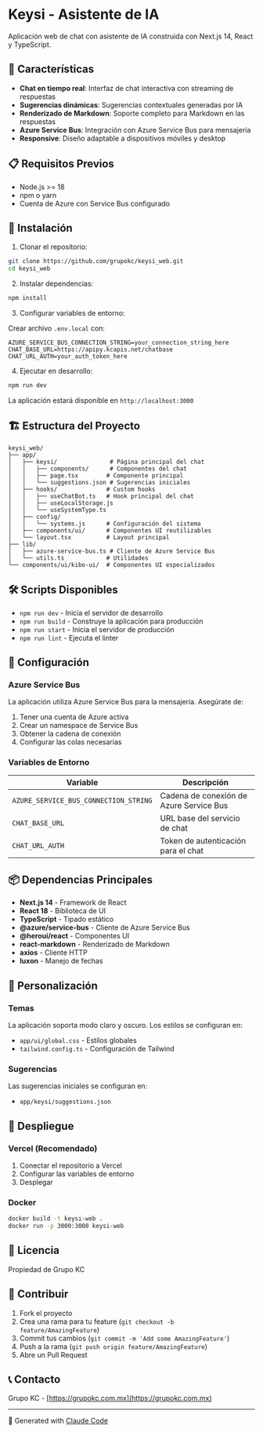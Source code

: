 # Keysi - Asistente de IA

Aplicación web de chat con asistente de IA construida con Next.js 14, React y TypeScript.

## 🚀 Características

- **Chat en tiempo real**: Interfaz de chat interactiva con streaming de respuestas
- **Sugerencias dinámicas**: Sugerencias contextuales generadas por IA
- **Renderizado de Markdown**: Soporte completo para Markdown en las respuestas
- **Azure Service Bus**: Integración con Azure Service Bus para mensajería
- **Responsive**: Diseño adaptable a dispositivos móviles y desktop

## 📋 Requisitos Previos

- Node.js >= 18
- npm o yarn
- Cuenta de Azure con Service Bus configurado

## 🔧 Instalación

1. Clonar el repositorio:
```bash
git clone https://github.com/grupokc/keysi_web.git
cd keysi_web
```

2. Instalar dependencias:
```bash
npm install
```

3. Configurar variables de entorno:

Crear archivo `.env.local` con:
```env
AZURE_SERVICE_BUS_CONNECTION_STRING=your_connection_string_here
CHAT_BASE_URL=https://apipy.kcapis.net/chatbase
CHAT_URL_AUTH=your_auth_token_here
```

4. Ejecutar en desarrollo:
```bash
npm run dev
```

La aplicación estará disponible en `http://localhost:3000`

## 🏗️ Estructura del Proyecto

```
keysi_web/
├── app/
│   ├── keysi/               # Página principal del chat
│   │   ├── components/      # Componentes del chat
│   │   ├── page.tsx        # Componente principal
│   │   └── suggestions.json # Sugerencias iniciales
│   ├── hooks/              # Custom hooks
│   │   ├── useChatBot.ts   # Hook principal del chat
│   │   ├── useLocalStorage.js
│   │   └── useSystemType.ts
│   ├── config/
│   │   └── systems.js      # Configuración del sistema
│   ├── components/ui/      # Componentes UI reutilizables
│   └── layout.tsx          # Layout principal
├── lib/
│   ├── azure-service-bus.ts # Cliente de Azure Service Bus
│   └── utils.ts            # Utilidades
└── components/ui/kibo-ui/  # Componentes UI especializados
```

## 🛠️ Scripts Disponibles

- `npm run dev` - Inicia el servidor de desarrollo
- `npm run build` - Construye la aplicación para producción
- `npm run start` - Inicia el servidor de producción
- `npm run lint` - Ejecuta el linter

## 🔑 Configuración

### Azure Service Bus

La aplicación utiliza Azure Service Bus para la mensajería. Asegúrate de:

1. Tener una cuenta de Azure activa
2. Crear un namespace de Service Bus
3. Obtener la cadena de conexión
4. Configurar las colas necesarias

### Variables de Entorno

| Variable | Descripción |
|----------|-------------|
| `AZURE_SERVICE_BUS_CONNECTION_STRING` | Cadena de conexión de Azure Service Bus |
| `CHAT_BASE_URL` | URL base del servicio de chat |
| `CHAT_URL_AUTH` | Token de autenticación para el chat |

## 📦 Dependencias Principales

- **Next.js 14** - Framework de React
- **React 18** - Biblioteca de UI
- **TypeScript** - Tipado estático
- **@azure/service-bus** - Cliente de Azure Service Bus
- **@heroui/react** - Componentes UI
- **react-markdown** - Renderizado de Markdown
- **axios** - Cliente HTTP
- **luxon** - Manejo de fechas

## 🎨 Personalización

### Temas

La aplicación soporta modo claro y oscuro. Los estilos se configuran en:
- `app/ui/global.css` - Estilos globales
- `tailwind.config.ts` - Configuración de Tailwind

### Sugerencias

Las sugerencias iniciales se configuran en:
- `app/keysi/suggestions.json`

## 🚀 Despliegue

### Vercel (Recomendado)

1. Conectar el repositorio a Vercel
2. Configurar las variables de entorno
3. Desplegar

### Docker

```bash
docker build -t keysi-web .
docker run -p 3000:3000 keysi-web
```

## 📝 Licencia

Propiedad de Grupo KC

## 🤝 Contribuir

1. Fork el proyecto
2. Crea una rama para tu feature (`git checkout -b feature/AmazingFeature`)
3. Commit tus cambios (`git commit -m 'Add some AmazingFeature'`)
4. Push a la rama (`git push origin feature/AmazingFeature`)
5. Abre un Pull Request

## 📞 Contacto

Grupo KC - [https://grupokc.com.mx](https://grupokc.com.mx)

---

🤖 Generated with [Claude Code](https://claude.com/claude-code)
